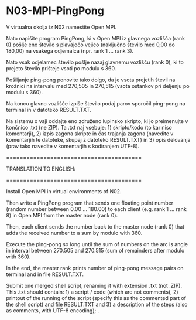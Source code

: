 # N03-MPI-PingPong

V virtualna okolja iz N02 namestite Open MPI.

Nato napišite program PingPong, ki v Open MPI iz glavnega vozlišča (rank 0) pošlje eno število s plavajočo vejico (naključno število med 0,00 do 180,00) na vsakega odjemalca (npr. rank 1 ... rank 3).

Nato vsak odjelamec število pošlje nazaj glavnemu vozlišču (rank 0), ki to prejeto število prišteje vsoti po modulu s 360.

Pošiljanje ping-pong ponovite tako dolgo, da je vsota prejetih števil na krožnici na intervalu med 270,505 in 270,515 (vsota ostankov pri deljenju po modulu s 360).

Na koncu glavno vozlišče izpiše število podaj parov sporočil ping-pong na terminal in v datoteko RESULT.TXT.

Na sistemu o vaji oddajte eno združeno lupinsko skripto, ki jo preimenujte v končnico .txt (ne ZIP). Ta .txt naj vsebuje: 1) skripto/kodo (to kar niso komentarji), 2) izpis zagona skripte in čas trajanja zagona (navedite v komentarjih te datoteke, skupaj z datoteko RESULT.TXT) in 3) opis delovanja (prav tako navedite v komentarjih s kodiranjem UTF-8).

========================================

TRANSLATION TO ENGLISH:

========================================

Install Open MPI in virtual environments of N02.



Then write a PingPong program that sends one floating point number (random number between 0.00 ... 180.00) to each client (e.g. rank 1 ... rank 8) in Open MPI from the master node (rank 0).

Then, each client sends the number back to the master node (rank 0) that adds the received number to a sum by modulo with 360.



Execute the ping-pong so long until the sum of numbers on the arc is angle in interval between 270.505 and 270.515 (sum of remainders after modulo with 360).

In the end, the master rank prints number of ping-pong message pairs on terminal and in file RESULT.TXT.


Submit one merged shell script, renaming it with extension .txt (not .ZIP). This .txt should contain: 1) a script / code (which are not comments), 2) printout of the running of the script (specify this as the commented part of the shell script) and file RESULT.TXT and 3) a description of the steps (also as comments, with UTF-8 encoding); .